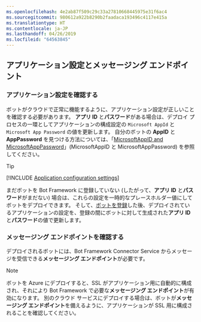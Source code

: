 ```yaml
---
ms.openlocfilehash: 4e2ab87f509c29c33a27810668445975e31f6ac4
ms.sourcegitcommit: 980612a922b8290b2faadaca193496c4117e415a
ms.translationtype: HT
ms.contentlocale: ja-JP
ms.lasthandoff: 04/26/2019
ms.locfileid: "64563845"
---
```

## <a name="application-settings-and-messaging-endpoint"></a>アプリケーション設定とメッセージング エンドポイント

### <a name="verify-application-settings"></a>アプリケーション設定を確認する

ボットがクラウドで正常に機能するように、アプリケーション設定が正しいことを確認する必要があります。 **アプリ ID** と**パスワード**がある場合は、デプロイ プロセスの一環としてアプリケーションの構成設定の `Microsoft AppId` と `Microsoft App Password` の値を更新します。 自分のボットの **AppID** と **AppPassword** を見つける方法については、「[MicrosoftAppID and MicrosoftAppPassword](~/bot-service-manage-overview.md#microsoftappid-and-microsoftapppassword)」(MicrosoftAppID と MicrosoftAppPassword) を参照してください。

> [!TIP]
> [!INCLUDE [Application configuration settings](~/includes/snippet-tip-bot-config-settings.md)]

まだボットを Bot Framework に登録していない (したがって、**アプリ ID** と**パスワード**がまだない) 場合は、これらの設定を一時的なプレースホルダー値にしてボットをデプロイできます。
そして、[ボットを登録](~/bot-service-quickstart-registration.md)した後、デプロイされているアプリケーションの設定を、登録の間にボットに対して生成された**アプリ ID** と**パスワード**の値で更新します。

### <a id="messagingEndpoint"></a> メッセージング エンドポイントを確認する

デプロイされるボットには、Bot Framework Connector Service からメッセージを受信できる**メッセージング エンドポイント**が必要です。

> [!NOTE]
> ボットを Azure にデプロイすると、SSL がアプリケーション用に自動的に構成され、それにより Bot Framework で必要な**メッセージング エンドポイント**が有効になります。
> 別のクラウド サービスにデプロイする場合は、ボットが**メッセージング エンドポイント**を備えるように、アプリケーションが SSL 用に構成されることを確認してください。
